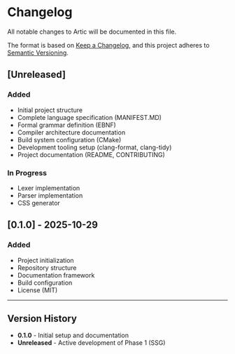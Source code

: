 # Changelog

All notable changes to Artic will be documented in this file.

The format is based on [Keep a Changelog](https://keepachangelog.com/en/1.0.0/),
and this project adheres to [Semantic Versioning](https://semver.org/spec/v2.0.0.html).

## [Unreleased]

### Added
- Initial project structure
- Complete language specification (MANIFEST.MD)
- Formal grammar definition (EBNF)
- Compiler architecture documentation
- Build system configuration (CMake)
- Development tooling setup (clang-format, clang-tidy)
- Project documentation (README, CONTRIBUTING)

### In Progress
- Lexer implementation
- Parser implementation
- CSS generator

## [0.1.0] - 2025-10-29

### Added
- Project initialization
- Repository structure
- Documentation framework
- Build configuration
- License (MIT)

---

## Version History

- **0.1.0** - Initial setup and documentation
- **Unreleased** - Active development of Phase 1 (SSG)
